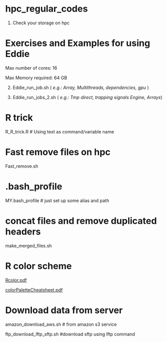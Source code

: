 # hpc_regular_codes
1. Check your storage on hpc

# Exercises and Examples for using Eddie

Max number of cores: 16

Max Memory required: 64 GB

2. Eddie_run_job.sh ( *e.g.: Array, Multithreads, dependencies, gpu* )

3. Eddie_run_jobs_2.sh ( *e.g.: Tmp direct, trapping signals Engine, Arrays*)

# R trick

R_R_trick.R # Using text as command/variable name 

# Fast remove files on hpc

Fast_remove.sh

# .bash_profile

MY.bash_profile # just set up some alias and path

# concat files and remove duplicated headers

make_merged_files.sh

# R color scheme

[Rcolor.pdf](http://www.stat.columbia.edu/~tzheng/files/Rcolor.pdf)

[colorPaletteCheatsheet.pdf](https://www.nceas.ucsb.edu/sites/default/files/2020-04/colorPaletteCheatsheet.pdf)

# Download data from server

amazon_download_aws.sh # from amazon s3 service

ftp_download_lftp_sftp.sh #download sftp using lftp command
